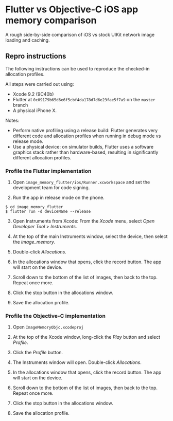# Flutter vs Objective-C iOS app memory comparison

A rough side-by-side comparison of iOS vs stock UIKit network image loading and
caching.

## Repro instructions

The following instructions can be used to reproduce the checked-in allocation
profiles.

All steps were carried out using:
* Xcode 9.2 (9C40b)
* Flutter at `0c09179b65d6e6f5cbf4da178d7d6e23fae5f7a9` on the `master` branch
* A physical iPhone X.

Notes:
* Perform native profiling using a release build: Flutter generates very
  different code and allocation profiles when running in debug mode vs release
  mode.
* Use a physical device: on simulator builds, Flutter uses a software graphics
  stack rather than hardware-based, resulting in significantly different
  allocation profiles.

### Profile the Flutter implementation

1. Open `image_memory_flutter/ios/Runner.xcworkspace` and set the development team
for code signing.

2. Run the app in release mode on the phone.
```shell
$ cd image_memory_flutter
$ flutter run -d deviceName --release
```

3. Open Instruments from Xcode: From the *Xcode* menu, select *Open Developer Tool* > *Instruments*.

4. At the top of the main Instruments window, select the device, then select the *image_memory*.

5. Double-click *Allocations*.

6. In the allocations window that opens, click the record button. The app will start on the device.

7. Scroll down to the bottom of the list of images, then back to the top. Repeat once more.

8. Click the stop button in the allocations window.

9. Save the allocation profile.

### Profile the Objective-C implementation

1. Open `ImageMemoryObjc.xcodeproj`

2. At the top of the Xcode window, long-click the *Play* button and select *Profile*.

3. Click the *Profile* button.

4. The Instruments window will open. Double-click *Allocations*.

5. In the allocations window that opens, click the record button. The app will start on the device.

6. Scroll down to the bottom of the list of images, then back to the top. Repeat once more.

7. Click the stop button in the allocations window.

8. Save the allocation profile.
